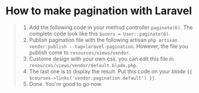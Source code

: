 # How to make pagination with Laravel

> 1. Add the following code in your method controller ```paginate(6)```. The complete code look like this ```$users = User::paginate(6)```.
> 2. Publish pagination file with the following artisan ```php artisan vendor:publish --tag=laravel-pagination```. However, the file you publish come to ```resources/views/vendor```.
> 3. Custome design with your own css, you can edit this file in ```resources/views/vendor/default.blade.php```.
> 4. The last one is to display the result. Put this code on your _blade_ ```{{ $courses->links('vendor.pagination.default') }}```.
> 5. Done. You're good to go now.